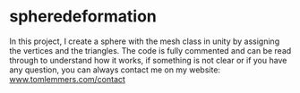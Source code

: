 # spheredeformation
In this project, I create a sphere with the mesh class in unity by assigning the vertices and the triangles. The code is fully commented and can be read through to understand how it works, if something is not clear or if you have any question, you can always contact me on my website: www.tomlemmers.com/contact
